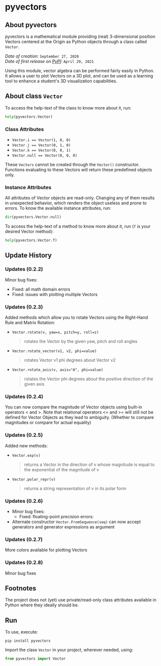 # pyvectors

## About pyvectors

pyvectors is a mathematical module providing (real) 3-dimensional position Vectors centered at the Origin as Python objects through a class called `Vector`.

*Date of creation:* `September 27, 2020` \
*Date of first release on [PyPI](https://pypi.org/):* `April 29, 2021`

Using this module, vector algebra can be performed fairly easily in Python. It allows a user to plot Vectors on a 3D plot, and can be used as a learning tool to enhance a student's 3D visualization capabilities. 

## About class `Vector`

To access the help-text of the class to know more about it, run:

```python
help(pyvectors.Vector)
```

### Class Attributes

- `Vector.i == Vector(1, 0, 0)`
- `Vector.j == Vector(0, 1, 0)`
- `Vector.k == Vector(0, 0, 1)`
- `Vector.null == Vector(0, 0, 0)`
    
These `Vectors` cannot be created through the `Vector()` constructor. Functions evaluating to these Vectors will return these predefined objects only.

### Instance Attributes

All attributes of Vector objects are read-only. Changing any of them results in unexpected behavior, which renders the object useless and prone to errors. To know the available instance attributes, run:

```python
dir(pyvectors.Vector.null)
```

To access the help-text of a method to know more about it, run (`f` is your desired Vector method):

```python
help(pyvectors.Vector.f)
```

## Update History

### Updates (0.2.2)

Minor bug fixes:
- Fixed: all math domain errors
- Fixed: issues with plotting multiple Vectors

### Updates (0.2.3)

Added methods which allow you to rotate Vectors using the Right-Hand Rule and Matrix Rotation:
- `Vector.rotate(v, yaw=x, pitch=y, roll=z)`
    > rotates the Vector by the given yaw, pitch and roll angles
- `Vector.rotate_vector(v1, v2, phi=value)`
    > rotates Vector v1 phi degrees about Vector v2
- `Vector.rotate_axis(v, axis="A", phi=value)`
    > rotates the Vector phi degrees about the positive direction of the given axis

### Updates (0.2.4)

You can now compare the magnitude of Vector objects using built-in operators < and >. Note that relational operators <= and >= will still not be defined for Vector Objects as they lead to ambiguity. (Whether to compare magnitudes or compare for actual equality)

### Updates (0.2.5)

Added new methods:
- `Vector.exp(v)`
    > returns a Vector in the direction of v whose magnitude is equal to the exponential of the magnitude of v
- `Vector.polar_repr(v)`
    > returns a string representation of v in its polar form

### Updates (0.2.6)

- Minor bug fixes:
    - Fixed: floating-point precision errors:
- Alternate constructor `Vector.FromSequence(seq)` can now accept generators and generator expressions as argument

### Updates (0.2.7)

More colors available for plotting Vectors

### Updates (0.2.8)

Minor bug fixes

## Footnotes

The project does not (yet) use private/read-only class attributes available in Python where they ideally should be.

## Run

To use, execute:

```
pip install pyvectors
```

Import the class `Vector` in your project, wherever needed, using:

```python
from pyvectors import Vector
```
